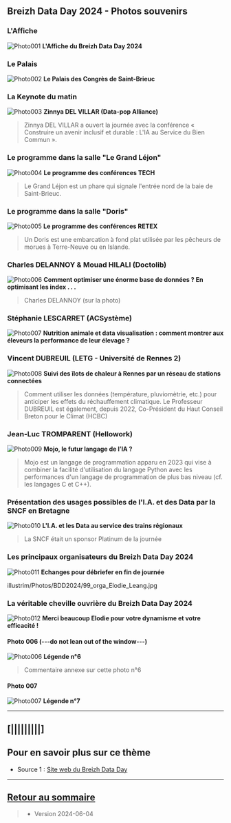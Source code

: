 ## Breizh Data Day 2024 - Photos souvenirs

### L'Affiche 
![Photo001](../illustrim/02_Affiche-BDD2024.jpg)
**L'Affiche du Breizh Data Day 2024**
>

### Le Palais
![Photo002](../illustrim/Photos/BDD2024/01_Facade_Palais_Congres.jpg)
**Le Palais des Congrès de Saint-Brieuc**
>

### La Keynote du matin
![Photo003](../illustrim/03_Amphi_Keynote-matin-03.jpg)
**Zinnya DEL VILLAR (Data-pop Alliance)**
>Zinnya DEL VILLAR a ouvert la journée avec la conférence « Construire un avenir inclusif et durable : L'IA au Service du Bien Commun ».

### Le programme dans la salle "Le Grand Léjon"
![Photo004](../illustrim/Photos/BDD2024/02_Programme-BDD2024-GrandLejon.jpg)
**Le programme des conférences TECH**
> Le Grand Léjon est un phare qui signale l'entrée nord de la baie de Saint-Brieuc.

### Le programme dans la salle "Doris"
![Photo005](../illustrim/Photos/BDD2024/02_Programme-BDD2024-Doris.jpg)
**Le programme des conférences RETEX**
> Un Doris est une embarcation à fond plat utilisée par les pêcheurs de morues à Terre-Neuve ou en Islande.

### Charles DELANNOY & Mouad HILALI (Doctolib)
![Photo006](../illustrim/Photos/BDD2024/06_Amphi_Conf_Doctolib-02.jpg)
**Comment optimiser une énorme base de données ? En optimisant les index . . .**
> Charles DELANNOY (sur la photo)

### Stéphanie LESCARRET (ACSystème)
![Photo007](../illustrim/Photos/BDD2024/09_Doris_Conf_ACSysteme-01.png)
**Nutrition animale et data visualisation : comment montrer aux éleveurs la
performance de leur élevage ?**
>

### Vincent DUBREUIL (LETG - Université de Rennes 2)
![Photo008](../illustrim/Photos/BDD2024/09_Doris_Conf_UR2-LETG-01.png)
**Suivi des îlots de chaleur à Rennes par un réseau de stations connectées**
> Comment utiliser les données (température, pluviomètrie, etc.) pour anticiper les effets du réchauffement climatique.
> Le Professeur DUBREUIL est également, depuis 2022, Co-Président du Haut Conseil Breton pour le Climat (HCBC)

### Jean-Luc TROMPARENT (Hellowork)
![Photo009](../illustrim/Photos/BDD2024/10_Amphi_Conf_Mojo_Tromparent-02.jpg)
**Mojo, le futur langage de l’IA ?**
> Mojo est un langage de programmation apparu en 2023 qui vise à combiner la facilité d'utilisation du langage Python avec les performances d'un langage de programmation de plus bas niveau (cf. les langages C et C++).



### Présentation des usages possibles de l'I.A. et des Data par la SNCF en Bretagne
![Photo010](../illustrim/Photos/BDD2024/20_Amphi_Conf_SNCF-02.jpg)
**L'I.A. et les Data au service des trains régionaux**
 >La SNCF était un sponsor Platinum de la journée


### Les principaux organisateurs du Breizh Data Day 2024
![Photo011](../illustrim/Photos/BDD2024/99_orga-05.png)
**Echanges pour débriefer en fin de journée**
>

illustrim/Photos/BDD2024/99_orga_Elodie_Leang.jpg

### La véritable cheville ouvrière du Breizh Data Day 2024
![Photo012](../illustrim/Photos/BDD2024/99_orga_Elodie_Leang.jpg)
**Merci beaucoup Elodie pour votre dynamisme et votre efficacité !**
>




#### Photo 006  (---do not lean out of the window---)
![Photo006](../illustrim/Photos/T-Rex_ISTIC_268143.jpg)
**Légende n°6**
> Commentaire annexe sur cette photo n°6
> 
#### Photo 007
![Photo007](../illustrim/Photos/T-Rex_ISTIC_268787.jpg)
**Légende n°7**
>





---

## [|||||||||] 
>
## Pour en savoir plus sur ce thème

- Source 1 : [Site web du Breizh Data Day](https://breizhdataday.innozh.fr/)

---

## [Retour au sommaire](https://dcn-prof.github.io/breizhdataclub/)
  
>

>  *  Version 2024-06-04
